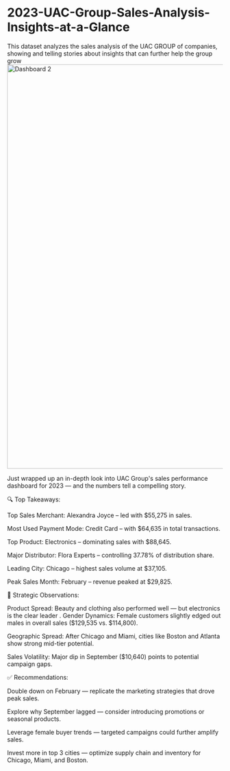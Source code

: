 # 2023-UAC-Group-Sales-Analysis-Insights-at-a-Glance
This dataset analyzes the sales analysis of the UAC GROUP of companies, showing and telling stories about insights that can further help the group grow
<img width="943" alt="Dashboard 2" src="https://github.com/user-attachments/assets/95748bbe-a68f-43f2-9020-b61d1f8ff601" />

Just wrapped up an in-depth look into UAC Group's sales performance dashboard for 2023 — and the numbers tell a compelling story.

🔍 Top Takeaways:

Top Sales Merchant: Alexandra Joyce – led with $55,275 in sales.

Most Used Payment Mode: Credit Card – with $64,635 in total transactions.

Top Product: Electronics – dominating sales with $88,645.

Major Distributor: Flora Experts – controlling 37.78% of distribution share.

Leading City: Chicago – highest sales volume at $37,105.

Peak Sales Month: February – revenue peaked at $29,825.

🧠 Strategic Observations:

Product Spread: Beauty and clothing also performed well — but electronics is the clear leader
.
Gender Dynamics: Female customers slightly edged out males in overall sales ($129,535 vs. $114,800).

Geographic Spread: After Chicago and Miami, cities like Boston and Atlanta show strong mid-tier potential.

Sales Volatility: Major dip in September ($10,640) points to potential campaign gaps.

✅ Recommendations:

  Double down on February — replicate the marketing strategies that drove peak sales.
  
  Explore why September lagged — consider introducing promotions or seasonal products.
  
  Leverage female buyer trends — targeted campaigns could further amplify sales.
  
  Invest more in top 3 cities — optimize supply chain and inventory for Chicago, Miami, and Boston.
